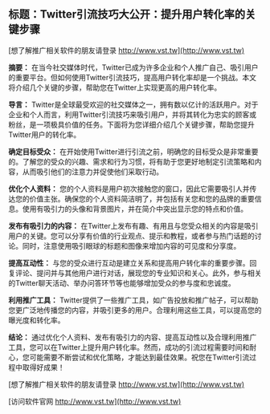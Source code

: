 ## **标题：Twitter引流技巧大公开：提升用户转化率的关键步骤**

[想了解推广相关软件的朋友请登录 http://www.vst.tw](http://www.vst.tw)

**摘要：**
在当今社交媒体时代，Twitter已成为许多企业和个人推广自己、吸引用户的重要平台。但如何使用Twitter引流技巧，提高用户转化率却是一个挑战。本文将介绍几个关键的步骤，帮助您在Twitter上实现更高的用户转化率。

**导言：**
Twitter是全球最受欢迎的社交媒体之一，拥有数以亿计的活跃用户。对于企业和个人而言，利用Twitter引流技巧来吸引用户，并将其转化为忠实的顾客或粉丝，是一项极具价值的任务。下面将为您详细介绍几个关键步骤，帮助您提升Twitter用户的转化率。

**确定目标受众：**
在开始使用Twitter进行引流之前，明确您的目标受众是非常重要的。了解您的受众的兴趣、需求和行为习惯，将有助于您更好地制定引流策略和内容，从而吸引他们的注意力并促使他们采取行动。

**优化个人资料：**
您的个人资料是用户初次接触您的窗口，因此它需要吸引人并传达您的价值主张。确保您的个人资料简洁明了，并包括有关您和您的品牌的重要信息。使用有吸引力的头像和背景图片，并在简介中突出显示您的特点和价值。

**发布有吸引力的内容：**
在Twitter上发布有趣、有用且与您受众相关的内容是吸引用户的关键。您可以分享有价值的行业观点、提示和教程，或者参与热门话题的讨论。同时，注意使用吸引眼球的标题和图像来增加内容的可见度和分享度。

**提高互动性：**
与您的受众进行互动是建立关系和提高用户转化率的重要步骤。回复评论、提问并与其他用户进行对话，展现您的专业知识和关心。此外，参与相关的Twitter聊天活动、举办问答环节等也能够增加受众的参与度和忠诚度。

**利用推广工具：**
Twitter提供了一些推广工具，如广告投放和推广帖子，可以帮助您更广泛地传播您的内容，并吸引更多的用户。合理利用这些工具，可以提高您的曝光度和转化率。

**结论：**
通过优化个人资料、发布有吸引力的内容、提高互动性以及合理利用推广工具，您可以在Twitter上提升用户转化率。然而，成功的引流过程需要时间和耐心，您可能需要不断尝试和优化策略，才能达到最佳效果。祝您在Twitter引流过程中取得好成果！

[想了解推广相关软件的朋友请登录 http://www.vst.tw](http://www.vst.tw)


[访问软件官网 http://www.vst.tw](http://www.vst.tw)
